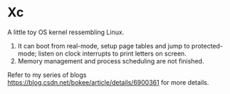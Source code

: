 # Xc
A little toy OS kernel ressembling Linux. 

1) It can boot from real-mode, setup page tables and jump to protected-mode; listen on clock interrupts to print letters on screen.
2) Memory management and process scheduling are not finished.


Refer to my series of blogs https://blog.csdn.net/bokee/article/details/6900361 for more details.
